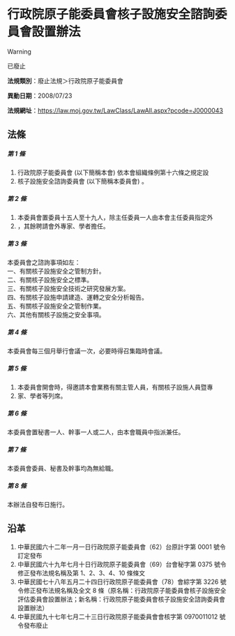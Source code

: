 # 行政院原子能委員會核子設施安全諮詢委員會設置辦法


> [!WARNING]
> 已廢止


**法規類別**：廢止法規＞行政院原子能委員會

**異動日期**：2008/07/23  

**法規網址**：https://law.moj.gov.tw/LawClass/LawAll.aspx?pcode=J0000043



## 法條
##### 第 1 條
1. 行政院原子能委員會 (以下簡稱本會) 依本會組織條例第十六條之規定設
1. 核子設施安全諮詢委員會 (以下簡稱本委員會) 。

##### 第 2 條
1. 本委員會置委員十五人至十九人，除主任委員一人由本會主任委員指定外
1. ，其餘聘請會外專家、學者擔任。

##### 第 3 條
本委員會之諮詢事項如左：  
一、有關核子設施安全之管制方針。  
二、有關核子設施安全之標準。  
三、有關核子設施安全技術之研究發展方案。  
四、有關核子設施申請建造、運轉之安全分析報告。  
五、有關核子設施安全之管制作業。  
六、其他有關核子設施之安全事項。

##### 第 4 條
本委員會每三個月舉行會議一次，必要時得召集臨時會議。

##### 第 5 條
1. 本委員會開會時，得邀請本會業務有關主管人員，有關核子設施人員暨專
1. 家、學者等列席。

##### 第 6 條
本委員會置秘書一人、幹事一人或二人，由本會職員中指派兼任。

##### 第 7 條
本委員會委員、秘書及幹事均為無給職。

##### 第 8 條
本辦法自發布日施行。

## 沿革
1. 中華民國六十二年一月一日行政院原子能委員會（62）台原計字第 0001 號令訂定發布
1. 中華民國六十九年七月十日行政院原子能委員會（69）台會秘字第 0375 號令修正發布法規名稱及第 1、2、3、4、10 條條文
1. 中華民國七十八年五月二十四日行政院原子能委員會（78）會綜字第 3226 號令修正發布法規名稱及全文 8  條（原名稱：行政院原子能委員會核子設施安全評估委員會設置辦法；新名稱：行政院原子能委員會核子設施安全諮詢委員會設置辦法）
1. 中華民國九十七年七月二十三日行政院原子能委員會會核字第 0970011012 號令發布廢止
